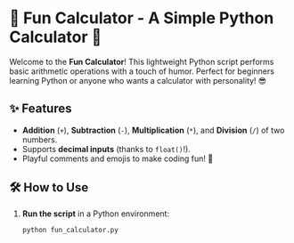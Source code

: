 # 🧮 Fun Calculator - A Simple Python Calculator 🎉

Welcome to the **Fun Calculator**! This lightweight Python script performs basic arithmetic operations with a touch of humor. Perfect for beginners learning Python or anyone who wants a calculator with personality! 😎

## ✨ Features
- **Addition** (`+`), **Subtraction** (`-`), **Multiplication** (`*`), and **Division** (`/`) of two numbers.
- Supports **decimal inputs** (thanks to `float()`!).
- Playful comments and emojis to make coding fun! 🚀

## 🛠️ How to Use
1. **Run the script** in a Python environment:
   ```bash
   python fun_calculator.py
